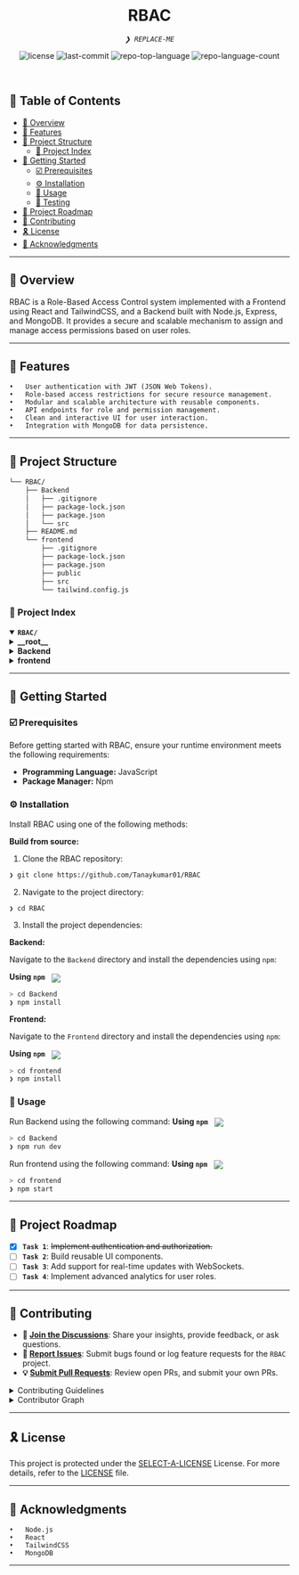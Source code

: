 <p align="center"><h1 align="center">RBAC</h1></p>
<p align="center">
	<em><code>❯ REPLACE-ME</code></em>
</p>
<p align="center">
	<img src="https://img.shields.io/github/license/Tanaykumar01/RBAC?style=default&logo=opensourceinitiative&logoColor=white&color=0080ff" alt="license">
	<img src="https://img.shields.io/github/last-commit/Tanaykumar01/RBAC?style=default&logo=git&logoColor=white&color=0080ff" alt="last-commit">
	<img src="https://img.shields.io/github/languages/top/Tanaykumar01/RBAC?style=default&color=0080ff" alt="repo-top-language">
	<img src="https://img.shields.io/github/languages/count/Tanaykumar01/RBAC?style=default&color=0080ff" alt="repo-language-count">
</p>
<p align="center"><!-- default option, no dependency badges. -->
</p>
<p align="center">
	<!-- default option, no dependency badges. -->
</p>
<br>

## 🔗 Table of Contents

- [📍 Overview](#-overview)
- [👾 Features](#-features)
- [📁 Project Structure](#-project-structure)
  - [📂 Project Index](#-project-index)
- [🚀 Getting Started](#-getting-started)
  - [☑️ Prerequisites](#-prerequisites)
  - [⚙️ Installation](#-installation)
  - [🤖 Usage](#🤖-usage)
  - [🧪 Testing](#🧪-testing)
- [📌 Project Roadmap](#-project-roadmap)
- [🔰 Contributing](#-contributing)
- [🎗 License](#-license)
- [🙌 Acknowledgments](#-acknowledgments)

---

## 📍 Overview

RBAC is a Role-Based Access Control system implemented with a Frontend using React and TailwindCSS, and a Backend built with Node.js, Express, and MongoDB. It provides a secure and scalable mechanism to assign and manage access permissions based on user roles.

---

## 👾 Features

	•	User authentication with JWT (JSON Web Tokens).
	•	Role-based access restrictions for secure resource management.
	•	Modular and scalable architecture with reusable components.
	•	API endpoints for role and permission management.
	•	Clean and interactive UI for user interaction.
	•	Integration with MongoDB for data persistence.

---

## 📁 Project Structure

```sh
└── RBAC/
    ├── Backend
    │   ├── .gitignore
    │   ├── package-lock.json
    │   ├── package.json
    │   └── src
    ├── README.md
    └── frontend
        ├── .gitignore
        ├── package-lock.json
        ├── package.json
        ├── public
        ├── src
        └── tailwind.config.js
```


### 📂 Project Index
<details open>
	<summary><b><code>RBAC/</code></b></summary>
	<details> <!-- __root__ Submodule -->
		<summary><b>__root__</b></summary>
		<blockquote>
			<table>
			</table>
		</blockquote>
	</details>
	<details> <!-- Backend Submodule -->
		<summary><b>Backend</b></summary>
		<blockquote>
			<table>
			<tr>
				<td><b><a href='https://github.com/Tanaykumar01/RBAC/blob/master/Backend/package-lock.json'>package-lock.json</a></b></td>
				<td><code>❯ REPLACE-ME</code></td>
			</tr>
			<tr>
				<td><b><a href='https://github.com/Tanaykumar01/RBAC/blob/master/Backend/package.json'>package.json</a></b></td>
				<td><code>❯ REPLACE-ME</code></td>
			</tr>
			</table>
			<details>
				<summary><b>src</b></summary>
				<blockquote>
					<table>
					<tr>
						<td><b><a href='https://github.com/Tanaykumar01/RBAC/blob/master/Backend/src/app.js'>app.js</a></b></td>
						<td><code>❯ REPLACE-ME</code></td>
					</tr>
					<tr>
						<td><b><a href='https://github.com/Tanaykumar01/RBAC/blob/master/Backend/src/index.js'>index.js</a></b></td>
						<td><code>❯ REPLACE-ME</code></td>
					</tr>
					</table>
					<details>
						<summary><b>middlewares</b></summary>
						<blockquote>
							<table>
							<tr>
								<td><b><a href='https://github.com/Tanaykumar01/RBAC/blob/master/Backend/src/middlewares/roles.middleware.js'>roles.middleware.js</a></b></td>
								<td><code>❯ REPLACE-ME</code></td>
							</tr>
							<tr>
								<td><b><a href='https://github.com/Tanaykumar01/RBAC/blob/master/Backend/src/middlewares/auth.middleware.js'>auth.middleware.js</a></b></td>
								<td><code>❯ REPLACE-ME</code></td>
							</tr>
							</table>
						</blockquote>
					</details>
					<details>
						<summary><b>controllers</b></summary>
						<blockquote>
							<table>
							<tr>
								<td><b><a href='https://github.com/Tanaykumar01/RBAC/blob/master/Backend/src/controllers/user.controller.js'>user.controller.js</a></b></td>
								<td><code>❯ REPLACE-ME</code></td>
							</tr>
							</table>
						</blockquote>
					</details>
					<details>
						<summary><b>models</b></summary>
						<blockquote>
							<table>
							<tr>
								<td><b><a href='https://github.com/Tanaykumar01/RBAC/blob/master/Backend/src/models/user.model.js'>user.model.js</a></b></td>
								<td><code>❯ REPLACE-ME</code></td>
							</tr>
							</table>
						</blockquote>
					</details>
					<details>
						<summary><b>routes</b></summary>
						<blockquote>
							<table>
							<tr>
								<td><b><a href='https://github.com/Tanaykumar01/RBAC/blob/master/Backend/src/routes/user.routes.js'>user.routes.js</a></b></td>
								<td><code>❯ REPLACE-ME</code></td>
							</tr>
							<tr>
								<td><b><a href='https://github.com/Tanaykumar01/RBAC/blob/master/Backend/src/routes/roles.routes.js'>roles.routes.js</a></b></td>
								<td><code>❯ REPLACE-ME</code></td>
							</tr>
							</table>
						</blockquote>
					</details>
					<details>
						<summary><b>utils</b></summary>
						<blockquote>
							<table>
							<tr>
								<td><b><a href='https://github.com/Tanaykumar01/RBAC/blob/master/Backend/src/utils/ApiError.js'>ApiError.js</a></b></td>
								<td><code>❯ REPLACE-ME</code></td>
							</tr>
							<tr>
								<td><b><a href='https://github.com/Tanaykumar01/RBAC/blob/master/Backend/src/utils/ApiResponse.js'>ApiResponse.js</a></b></td>
								<td><code>❯ REPLACE-ME</code></td>
							</tr>
							</table>
						</blockquote>
					</details>
					<details>
						<summary><b>db</b></summary>
						<blockquote>
							<table>
							<tr>
								<td><b><a href='https://github.com/Tanaykumar01/RBAC/blob/master/Backend/src/db/index.js'>index.js</a></b></td>
								<td><code>❯ REPLACE-ME</code></td>
							</tr>
							</table>
						</blockquote>
					</details>
				</blockquote>
			</details>
		</blockquote>
	</details>
	<details> <!-- frontend Submodule -->
		<summary><b>frontend</b></summary>
		<blockquote>
			<table>
			<tr>
				<td><b><a href='https://github.com/Tanaykumar01/RBAC/blob/master/frontend/package-lock.json'>package-lock.json</a></b></td>
				<td><code>❯ REPLACE-ME</code></td>
			</tr>
			<tr>
				<td><b><a href='https://github.com/Tanaykumar01/RBAC/blob/master/frontend/tailwind.config.js'>tailwind.config.js</a></b></td>
				<td><code>❯ REPLACE-ME</code></td>
			</tr>
			<tr>
				<td><b><a href='https://github.com/Tanaykumar01/RBAC/blob/master/frontend/package.json'>package.json</a></b></td>
				<td><code>❯ REPLACE-ME</code></td>
			</tr>
			</table>
			<details>
				<summary><b>src</b></summary>
				<blockquote>
					<table>
					<tr>
						<td><b><a href='https://github.com/Tanaykumar01/RBAC/blob/master/frontend/src/index.css'>index.css</a></b></td>
						<td><code>❯ REPLACE-ME</code></td>
					</tr>
					<tr>
						<td><b><a href='https://github.com/Tanaykumar01/RBAC/blob/master/frontend/src/App.css'>App.css</a></b></td>
						<td><code>❯ REPLACE-ME</code></td>
					</tr>
					<tr>
						<td><b><a href='https://github.com/Tanaykumar01/RBAC/blob/master/frontend/src/App.js'>App.js</a></b></td>
						<td><code>❯ REPLACE-ME</code></td>
					</tr>
					<tr>
						<td><b><a href='https://github.com/Tanaykumar01/RBAC/blob/master/frontend/src/index.js'>index.js</a></b></td>
						<td><code>❯ REPLACE-ME</code></td>
					</tr>
					</table>
					<details>
						<summary><b>components</b></summary>
						<blockquote>
							<table>
							<tr>
								<td><b><a href='https://github.com/Tanaykumar01/RBAC/blob/master/frontend/src/components/frontPage.jsx'>frontPage.jsx</a></b></td>
								<td><code>❯ REPLACE-ME</code></td>
							</tr>
							<tr>
								<td><b><a href='https://github.com/Tanaykumar01/RBAC/blob/master/frontend/src/components/register.jsx'>register.jsx</a></b></td>
								<td><code>❯ REPLACE-ME</code></td>
							</tr>
							<tr>
								<td><b><a href='https://github.com/Tanaykumar01/RBAC/blob/master/frontend/src/components/rbacRoutes.jsx'>rbacRoutes.jsx</a></b></td>
								<td><code>❯ REPLACE-ME</code></td>
							</tr>
							<tr>
								<td><b><a href='https://github.com/Tanaykumar01/RBAC/blob/master/frontend/src/components/login.jsx'>login.jsx</a></b></td>
								<td><code>❯ REPLACE-ME</code></td>
							</tr>
							</table>
						</blockquote>
					</details>
				</blockquote>
			</details>
			<details>
				<summary><b>public</b></summary>
				<blockquote>
					<table>
					<tr>
						<td><b><a href='https://github.com/Tanaykumar01/RBAC/blob/master/frontend/public/index.html'>index.html</a></b></td>
						<td><code>❯ REPLACE-ME</code></td>
					</tr>
					<tr>
						<td><b><a href='https://github.com/Tanaykumar01/RBAC/blob/master/frontend/public/manifest.json'>manifest.json</a></b></td>
						<td><code>❯ REPLACE-ME</code></td>
					</tr>
					<tr>
						<td><b><a href='https://github.com/Tanaykumar01/RBAC/blob/master/frontend/public/robots.txt'>robots.txt</a></b></td>
						<td><code>❯ REPLACE-ME</code></td>
					</tr>
					</table>
				</blockquote>
			</details>
		</blockquote>
	</details>
</details>

---
## 🚀 Getting Started

### ☑️ Prerequisites

Before getting started with RBAC, ensure your runtime environment meets the following requirements:

- **Programming Language:** JavaScript
- **Package Manager:** Npm


### ⚙️ Installation

Install RBAC using one of the following methods:

**Build from source:**

1. Clone the RBAC repository:
```sh
❯ git clone https://github.com/Tanaykumar01/RBAC
```

2. Navigate to the project directory:
```sh
❯ cd RBAC
```

3. Install the project dependencies:


**Backend:**

Navigate to the `Backend` directory and install the dependencies using `npm`:

**Using `npm`** &nbsp; [<img align="center" src="https://img.shields.io/badge/npm-CB3837.svg?style={badge_style}&logo=npm&logoColor=white" />](https://www.npmjs.com/)

```sh
> cd Backend
❯ npm install
```


**Frontend:**

Navigate to the `Frontend` directory and install the dependencies using `npm`:

**Using `npm`** &nbsp; [<img align="center" src="https://img.shields.io/badge/npm-CB3837.svg?style={badge_style}&logo=npm&logoColor=white" />](https://www.npmjs.com/)

```sh
> cd frontend
❯ npm install
```


### 🤖 Usage
Run Backend using the following command:
**Using `npm`** &nbsp; [<img align="center" src="https://img.shields.io/badge/npm-CB3837.svg?style={badge_style}&logo=npm&logoColor=white" />](https://www.npmjs.com/)

```sh
> cd Backend
❯ npm run dev
```

Run frontend using the following command:
**Using `npm`** &nbsp; [<img align="center" src="https://img.shields.io/badge/npm-CB3837.svg?style={badge_style}&logo=npm&logoColor=white" />](https://www.npmjs.com/)

```sh
> cd frontend
❯ npm start
```


---
## 📌 Project Roadmap

- [X] **`Task 1`**: <strike>Implement authentication and authorization.</strike>
- [ ] **`Task 2`**: Build reusable UI components.
- [ ] **`Task 3`**: Add support for real-time updates with WebSockets.
- [ ] **`Task 4`**: Implement advanced analytics for user roles.

---

## 🔰 Contributing

- **💬 [Join the Discussions](https://github.com/Tanaykumar01/RBAC/discussions)**: Share your insights, provide feedback, or ask questions.
- **🐛 [Report Issues](https://github.com/Tanaykumar01/RBAC/issues)**: Submit bugs found or log feature requests for the `RBAC` project.
- **💡 [Submit Pull Requests](https://github.com/Tanaykumar01/RBAC/blob/main/CONTRIBUTING.md)**: Review open PRs, and submit your own PRs.

<details closed>
<summary>Contributing Guidelines</summary>

1. **Fork the Repository**: Start by forking the project repository to your github account.
2. **Clone Locally**: Clone the forked repository to your local machine using a git client.
   ```sh
   git clone https://github.com/Tanaykumar01/RBAC
   ```
3. **Create a New Branch**: Always work on a new branch, giving it a descriptive name.
   ```sh
   git checkout -b new-feature-x
   ```
4. **Make Your Changes**: Develop and test your changes locally.
5. **Commit Your Changes**: Commit with a clear message describing your updates.
   ```sh
   git commit -m 'Implemented new feature x.'
   ```
6. **Push to github**: Push the changes to your forked repository.
   ```sh
   git push origin new-feature-x
   ```
7. **Submit a Pull Request**: Create a PR against the original project repository. Clearly describe the changes and their motivations.
8. **Review**: Once your PR is reviewed and approved, it will be merged into the main branch. Congratulations on your contribution!
</details>

<details closed>
<summary>Contributor Graph</summary>
<br>
<p align="left">
   <a href="https://github.com{/Tanaykumar01/RBAC/}graphs/contributors">
      <img src="https://contrib.rocks/image?repo=Tanaykumar01/RBAC">
   </a>
</p>
</details>

---

## 🎗 License

This project is protected under the [SELECT-A-LICENSE](https://choosealicense.com/licenses) License. For more details, refer to the [LICENSE](https://choosealicense.com/licenses/) file.

---

## 🙌 Acknowledgments

	•	Node.js
	•	React
	•	TailwindCSS
	•	MongoDB

---
